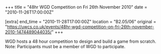 +++
title = "48hr WGD Competition on Fri 26th November 2010"
date = "2010-11-26T17:00:00Z"

[extra]
end_time = "2010-11-28T17:00:00Z"
location = "B2.05/06"
original = "https://uwcs.co.uk/events/48hr-wgd-competition-on-fri-26th-november-2010-1474489044035/"
+++

WGD hosts a 48 hour competition to design and build a game from scratch.  
Note: Participants must be a member of WGD to participate.

